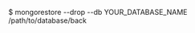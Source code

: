 <!-- post: database-backups_mongodb -->


$ mongorestore --drop --db YOUR_DATABASE_NAME  /path/to/database/back 
